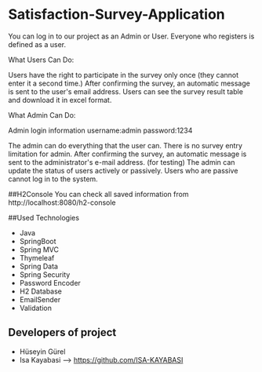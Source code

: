 # Satisfaction-Survey-Application

You can log in to our project as an Admin or User.
Everyone who registers is defined as a user.

What Users Can Do:

Users have the right to participate in the survey only once (they cannot enter it a second time.) 
After confirming the survey, an automatic message is sent to the user's email address.
Users can see the survey result table and download it in excel format.

What Admin Can Do:

Admin login information
username:admin
password:1234

The admin can do everything that the user can.
There is no survey entry limitation for admin.
After confirming the survey, an automatic message is sent to the administrator's e-mail address. (for testing)
The admin can update the status of users actively or passively.
Users who are passive cannot log in to the system.

##H2Console
You can check all saved information from http://localhost:8080/h2-console

##Used Technologies

- Java
- SpringBoot
- Spring MVC
- Thymeleaf
- Spring Data
- Spring Security
- Password Encoder
- H2 Database
- EmailSender
- Validation

## Developers of project

- Hüseyin Gürel
- Isa Kayabasi  --> https://github.com/ISA-KAYABASI
